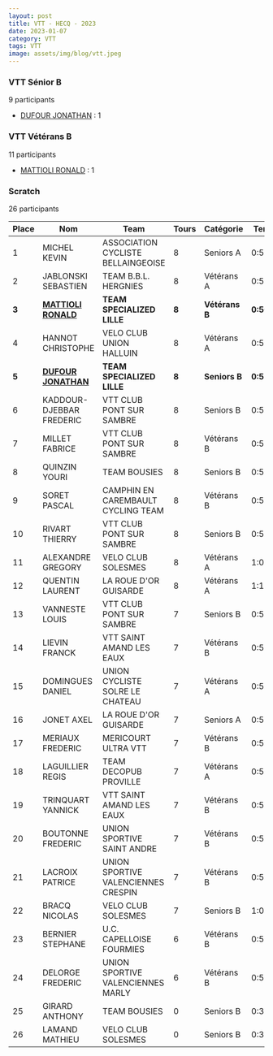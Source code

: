 ```yaml
---
layout: post
title: VTT - HECQ - 2023
date: 2023-01-07
category: VTT
tags: VTT
image: assets/img/blog/vtt.jpeg
---
```


### VTT Sénior B
9 participants
- [DUFOUR JONATHAN](https://teamspecializedlille.github.io/coureurs/dufourjonathan) : 1

### VTT Vétérans B
11 participants
- [MATTIOLI RONALD](https://teamspecializedlille.github.io/coureurs/mattiolironald) : 1

### Scratch
26 participants

| Place | Nom | Team | Tours | Catégorie | Temps |
|---|---|---|---|---|---|
| 1 | MICHEL KEVIN | ASSOCIATION CYCLISTE BELLAINGEOISE | 8 | Seniors A | 0:52:25 | 
| 2 | JABLONSKI SEBASTIEN | TEAM B.B.L. HERGNIES | 8 | Vétérans A | 0:56:52 | 
| **3** | **[MATTIOLI RONALD](https://teamspecializedlille.github.io/coureurs/mattiolironald)** | **TEAM SPECIALIZED LILLE** | **8** | **Vétérans B** | **0:56:55** | 
| 4 | HANNOT CHRISTOPHE | VELO CLUB UNION HALLUIN | 8 | Vétérans A | 0:57:36 | 
| **5** | **[DUFOUR JONATHAN](https://teamspecializedlille.github.io/coureurs/dufourjonathan)** | **TEAM SPECIALIZED LILLE** | **8** | **Seniors B** | **0:57:42** | 
| 6 | KADDOUR-DJEBBAR FREDERIC | VTT  CLUB PONT SUR SAMBRE | 8 | Seniors B | 0:58:29 | 
| 7 | MILLET FABRICE | VTT  CLUB PONT SUR SAMBRE | 8 | Vétérans B | 0:58:29 | 
| 8 | QUINZIN YOURI | TEAM BOUSIES | 8 | Seniors B | 0:59:5 | 
| 9 | SORET PASCAL | CAMPHIN EN CAREMBAULT CYCLING TEAM | 8 | Vétérans B | 0:59:5 | 
| 10 | RIVART THIERRY | VTT  CLUB PONT SUR SAMBRE | 8 | Seniors B | 0:59:34 | 
| 11 | ALEXANDRE GREGORY | VELO CLUB SOLESMES | 8 | Vétérans A | 1:0:2 | 
| 12 | QUENTIN LAURENT | LA ROUE D'OR GUISARDE | 8 | Vétérans A | 1:1:3 | 
| 13 | VANNESTE LOUIS | VTT  CLUB PONT SUR SAMBRE | 7 | Seniors B | 0:52:42 | 
| 14 | LIEVIN FRANCK | VTT SAINT AMAND LES EAUX | 7 | Vétérans B | 0:53:26 | 
| 15 | DOMINGUES DANIEL | UNION CYCLISTE SOLRE LE CHATEAU | 7 | Vétérans A | 0:53:30 | 
| 16 | JONET AXEL | LA ROUE D'OR GUISARDE | 7 | Seniors A | 0:53:38 | 
| 17 | MERIAUX FREDERIC | MERICOURT ULTRA VTT | 7 | Vétérans B | 0:54:25 | 
| 18 | LAGUILLIER REGIS | TEAM DECOPUB PROVILLE | 7 | Vétérans A | 0:54:52 | 
| 19 | TRINQUART YANNICK | VTT SAINT AMAND LES EAUX | 7 | Vétérans B | 0:55:59 | 
| 20 | BOUTONNE FREDERIC | UNION SPORTIVE SAINT ANDRE | 7 | Vétérans B | 0:56:47 | 
| 21 | LACROIX PATRICE | UNION SPORTIVE VALENCIENNES CRESPIN | 7 | Vétérans B | 0:57:29 | 
| 22 | BRACQ NICOLAS | VELO CLUB SOLESMES | 7 | Seniors B | 1:0:13 | 
| 23 | BERNIER STEPHANE | U.C. CAPELLOISE FOURMIES | 6 | Vétérans B | 0:52:33 | 
| 24 | DELORGE FREDERIC | UNION SPORTIVE VALENCIENNES MARLY | 6 | Vétérans B | 0:53:49 | 
| 25 | GIRARD ANTHONY | TEAM BOUSIES | 0 | Seniors B | 0:38:53 | 
| 26 | LAMAND MATHIEU | VELO CLUB SOLESMES | 0 | Seniors B | 0:38:53 | 

